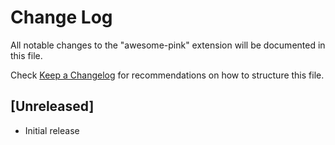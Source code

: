 # Change Log

All notable changes to the "awesome-pink" extension will be documented in this file.

Check [Keep a Changelog](http://keepachangelog.com/) for recommendations on how to structure this file.

## [Unreleased]

- Initial release
